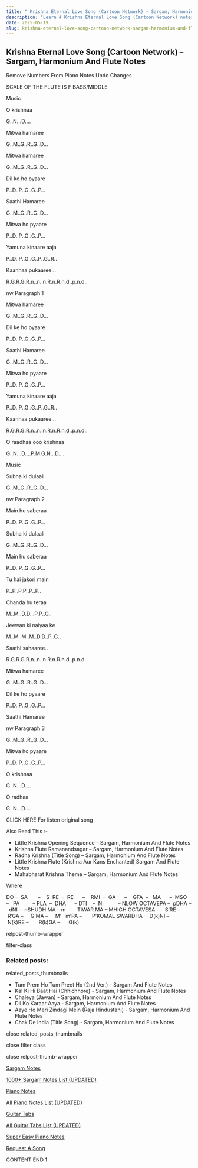 ```yaml
---
title: " Krishna Eternal Love Song (Cartoon Network) – Sargam, Harmonium And Flute Notes"
description: "Learn # Krishna Eternal Love Song (Cartoon Network) notes, sargam, harmonium notations and flute notes. Easy step-by-step tutorial for beginners."
date: 2025-05-19
slug: krishna-eternal-love-song-cartoon-network-sargam-harmonium-and-flute-notes
---
```


## Krishna Eternal Love Song (Cartoon Network) – Sargam, Harmonium And Flute Notes

Remove Numbers From Piano Notes
Undo Changes

SCALE OF THE FLUTE IS F BASS/MIDDLE

Music

O krishnaa

G..N…D….

Mitwa hamaree

G..M..G..R..G..D…

Mitwa hamaree

G..M..G..R..G..D…

Dil ke ho pyaare

P..D..P..G..G..P…

Saathi Hamaree

G..M..G..R..G..D…

Mitwa ho pyaare

P..D..P..G..G..P…

Yamuna kinaare aaja

P..D..P..G..G..P..G..R..

Kaanhaa pukaaree…

R.G.R.G.R.n..n..n.R.n.R.n.d..p.n.d..

nw Paragraph 1

Mitwa hamaree

G..M..G..R..G..D…

Dil ke ho pyaare

P..D..P..G..G..P…

Saathi Hamaree

G..M..G..R..G..D…

Mitwa ho pyaare

P..D..P..G..G..P…

Yamuna kinaare aaja

P..D..P..G..G..P..G..R..

Kaanhaa pukaaree…

R.G.R.G.R.n..n..n.R.n.R.n.d..p.n.d..

O raadhaa ooo krishnaa

G..N…D….P.M.G.N…D….

Music

Subha ki dulaali

G..M..G..R..G..D…

nw Paragraph 2

Main hu saberaa

P..D..P..G..G..P…

Subha ki dulaali

G..M..G..R..G..D…

Main hu saberaa

P..D..P..G..G..P…

Tu hai jakori main

P..P..P.P..P..P..

Chanda hu teraa

M..M..D.D…P.P..G..

Jeewan ki naiyaa ke

M..M..M..M..D.D..P..G..

Saathi sahaaree..

R.G.R.G.R.n..n..n.R.n.R.n.d..p.n.d..

Mitwa hamaree

G..M..G..R..G..D…

Dil ke ho pyaare

P..D..P..G..G..P…

Saathi Hamaree

nw Paragraph 3

G..M..G..R..G..D…

Mitwa ho pyaare

P..D..P..G..G..P…

O krishnaa

G..N…D….

O radhaa

G..N…D….

CLICK HERE For listen original song

Also Read This :-

- Little Krishna Opening Sequence – Sargam, Harmonium And Flute Notes
- Krishna Flute Ramanandsagar – Sargam, Harmonium And Flute Notes
- Radha Krishna (Title Song) – Sargam, Harmonium And Flute Notes
- Little Krishna Flute (Krishna Aur Kans Enchanted) Sargam And Flute Notes
- Mahabharat Krishna Theme – Sargam, Harmonium And Flute Notes

Where

DO –  SA       –    S  RE  –  RE      –    RMI  –  GA      –    GFA  –   MA      –  MSO  –   PA         – PLA  –  DHA      – DTI    –  NI          – NLOW OCTAVEPA –  pDHA –  dNI –  nSHUDH MA – m        TIWAR MA – MHIGH OCTAVESA –    S’RE –     R’GA –     G’MA –     M’   m’PA –       P’KOMAL SWARDHA –  D(k)NI –       N(k)RE –       R(k)GA –      G(k)

relpost-thumb-wrapper

filter-class

### Related posts:

related_posts_thumbnails

- Tum Prem Ho Tum Preet Ho (2nd Ver.) - Sargam And Flute Notes
- Kal Ki Hi Baat Hai (Chhichhore) - Sargam, Harmonium And Flute Notes
- Chaleya (Jawan) - Sargam, Harmonium And Flute Notes
- Dil Ko Karaar Aaya - Sargam, Harmonium And Flute Notes
- Aaye Ho Meri Zindagi Mein (Raja Hindustani) - Sargam, Harmonium And Flute Notes
- Chak De India (Title Song) - Sargam, Harmonium And Flute Notes

close related_posts_thumbnails

close filter class

close relpost-thumb-wrapper

[Sargam Notes](/sargam-notes.html)

[1000+ Sargam Notes List (UPDATED)](/all-songs-list-sargam-notes.html)

[Piano Notes](/piano-notes.html)

[All Piano Notes List (UPDATED)](/all-songs-list-piano-notes.html)

[Guitar Tabs](/guitar-tabs.html)

[All Guitar Tabs List (UPDATED)](/all-songs-list-guitar-tabs.html)

[Super Easy Piano Notes](https://studywall.in/)

[Request A Song](/request-a-song.html)

CONTENT END 1
